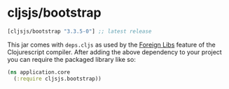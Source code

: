 # cljsjs/bootstrap
[](dependency)
```clojure
[cljsjs/bootstrap "3.3.5-0"] ;; latest release
```
[](/dependency)

This jar comes with `deps.cljs` as used by the [Foreign Libs][flibs] feature
of the Clojurescript compiler. After adding the above dependency to your project
you can require the packaged library like so:

```clojure
(ns application.core
  (:require cljsjs.bootstrap))
```
[flibs]: https://github.com/clojure/clojurescript/wiki/Packaging-Foreign-Dependencies



